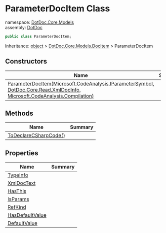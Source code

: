 ﻿# ParameterDocItem Class

namespace: [DotDoc\.Core\.Models](../DotDoc.Core.Models.md)<br />
assembly: [DotDoc](../../DotDoc.md)



```csharp
public class ParameterDocItem;
```

Inheritance: [object](https://docs.microsoft.com/dotnet/api/System.Object) > [DotDoc\.Core\.Models\.DocItem](../../DotDoc/DotDoc.Core.Models/DocItem.md) > ParameterDocItem

## Constructors

| Name | Summary |
|------|---------|
| [ParameterDocItem\(Microsoft\.CodeAnalysis\.IParameterSymbol, DotDoc\.Core\.Read\.XmlDocInfo, Microsoft\.CodeAnalysis\.Compilation\)](./ParameterDocItem/$ctor.md) |  |

## Methods

| Name | Summary |
|------|---------|
| [ToDeclareCSharpCode\(\)](./ParameterDocItem/ToDeclareCSharpCode.md) |  |

## Properties

| Name | Summary |
|------|---------|
| [TypeInfo](./ParameterDocItem/TypeInfo.md) |  |
| [XmlDocText](./ParameterDocItem/XmlDocText.md) |  |
| [HasThis](./ParameterDocItem/HasThis.md) |  |
| [IsParams](./ParameterDocItem/IsParams.md) |  |
| [RefKind](./ParameterDocItem/RefKind.md) |  |
| [HasDefaultValue](./ParameterDocItem/HasDefaultValue.md) |  |
| [DefaultValue](./ParameterDocItem/DefaultValue.md) |  |

